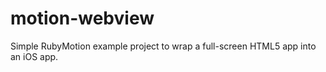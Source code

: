 motion-webview
==============

Simple RubyMotion example project to wrap a full-screen HTML5 app into an iOS app.